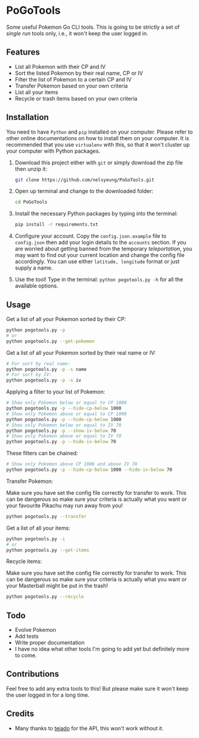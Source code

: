# PoGoTools

Some useful Pokemon Go CLI tools. This is going to be strictly a set of *single run* tools only,
i.e., it won't keep the user logged in.

## Features
- List all Pokemon with their CP and IV
- Sort the listed Pokemon by their real name, CP or IV
- Filter the list of Pokemon to a certain CP and IV
- Transfer Pokemon based on your own criteria
- List all your items
- Recycle or trash items based on your own criteria

## Installation
You need to have `Python` and `pip` installed on your computer. Please refer to other online
documentations on how to install them on your computer. It is recommended that you use `virtualenv`
with this, so that it won't cluster up your computer with Python packages.

1. Download this project either with `git` or simply download the zip file then unzip it:
	```sh
	git clone https://github.com/nelsyeung/PoGoTools.git
	```

2. Open up terminal and change to the downloaded folder:
	```sh
	cd PoGoTools
	```

3. Install the necessary Python packages by typing into the terminal:
	```sh
	pip install -r requirements.txt
	```

4. Configure your account. Copy the `config.json.example` file to `config.json` then add your
   login details to the `accounts` section. If you are worried about getting banned from the
   temporary *teleportation*, you may want to find out your current location and change the config
   file accordingly. You can use either `latitude, longitude` format or just supply a name.

5. Use the tool! Type in the terminal: `python pogotools.py -h` for all the available options.

## Usage
Get a list of all your Pokemon sorted by their CP:
```sh
python pogotools.py -p
# or
python pogotools.py --get-pokemon
```

Get a list of all your Pokemon sorted by their real name or IV:
```sh
# For sort by real name:
python pogotools.py -p -s name
# For sort by IV:
python pogotools.py -p -s iv
```

Applying a filter to your list of Pokemon:
```sh
# Show only Pokemon below or equal to CP 1000
python pogotools.py -p --hide-cp-below 1000
# Show only Pokemon above or equal to CP 1000
python pogotools.py -p --hide-cp-below 1000
# Show only Pokemon below or equal to IV 70
python pogotools.py -p --show-iv-below 70
# Show only Pokemon above or equal to IV 70
python pogotools.py -p --hide-iv-below 70
```

These filters can be chained:
```sh
# Show only Pokemon above CP 1000 and above IV 70
python pogotools.py -p --hide-cp-below 1000 --hide-iv-below 70
```

Transfer Pokemon:

Make sure you have set the config file correctly for transfer to work.
This can be dangerous so make sure your criteria is actually what you want or your favourite Pikachu
may run away from you!
```sh
python pogotools.py --transfer
```

Get a list of all your items:
```sh
python pogotools.py -i
# or
python pogotools.py --get-items
```

Recycle items:

Make sure you have set the config file correctly for transfer to work.
This can be dangerous so make sure your criteria is actually what you want or your Masterball might
be put in the trash!
```sh
python pogotools.py --recycle
```

## Todo
- Evolve Pokemon
- Add tests
- Write proper documentation
- I have no idea what other tools I'm going to add yet but definitely more to come.

## Contributions
Feel free to add any extra tools to this! But please make sure it won't keep the user logged in
for a long time.

## Credits
- Many thanks to [tejado](https://github.com/tejado) for the API, this won't work without it.
